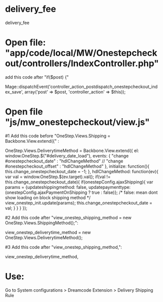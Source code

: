 # delivery_fee
delivery_fee

# Open file: "app/code/local/MW/Onestepcheckout/controllers/IndexController.php"

add this code after "if($post) {"

Mage::dispatchEvent('controller_action_postdispatch_onestepcheckout_index_save', array('post' => $post, 'controller_action' => $this));



# Open file "js/mw_onestepcheckout/view.js"

#1 Add this code before "OneStep.Views.Shipping  = Backbone.View.extend({" :

OneStep.Views.DeliverytimeMethod    = Backbone.View.extend({
    el: window.OneStep.$("#delivery_date_load"),
    events: {
        "change  #onestepcheckout_date"                : "hdlChangeMethod"
        // "change  #onestepcheckout_offset"                : "hdlChangeMethod"
    },
    initialize: function(){
        this.change_onestepcheckout_date    = -1;
    },
    hdlChangeMethod: function(ev){
        var val = window.OneStep.$(ev.target).val();
        if(val != this.change_onestepcheckout_date){
            if(onestepConfig.ajaxShipping){
                var params = {updateshippingmethod: false, updatepaymenttype: (onestepConfig.ajaxPaymentOnShipping ? true : false)}; /* false: mean dont show loading on block shipping method */
                view_onestep_init.update(params);
                this.change_onestepcheckout_date = val;
            }
        }
    }
});


#2 Add this code after "view_onestep_shipping_method        = new OneStep.Views.ShippingMethod();": 

view_onestep_deliverytime_method    = new OneStep.Views.DeliverytimeMethod();

#3 Add this code after "view_onestep_shipping_method,":

view_onestep_deliverytime_method,



# Use:
Go to System configurations > Dreamcode Extension > Delivery Shipping Rule